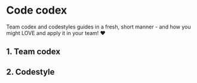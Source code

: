 # Code codex

Team codex and codestyles guides in a fresh, short manner - and how you might LOVE and apply it in your team! ♥

## 1. Team codex

## 2. Codestyle